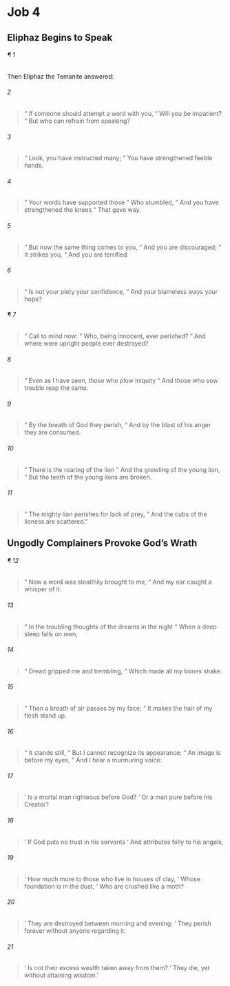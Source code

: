 # Job 4
## Eliphaz Begins to Speak
###### ¶ 1
Then Eliphaz the Temanite answered:
###### 2
>  “ If someone should attempt a word with you,
>  “ Will you be impatient?
>  “ But who can refrain from speaking?
###### 3
>  “ Look, you have instructed many;
>  “ You have strengthened feeble hands.
###### 4
>  “ Your words have supported those
>  “ Who stumbled,
>  “ And you have strengthened the knees
>  “ That gave way.
###### 5
>  “ But now the same thing comes to you,
>  “ And you are discouraged;
>  “ It strikes you,
>  “ And you are terrified.
###### 6
>  “ Is not your piety your confidence,
>  “ And your blameless ways your hope?
###### ¶ 7
>  “ Call to mind now:
>  “ Who, being innocent, ever perished?
>  “ And where were upright people ever destroyed?
###### 8
>  “ Even as I have seen, those who plow iniquity
>  “ And those who sow trouble reap the same.
###### 9
>  “ By the breath of God they perish,
>  “ And by the blast of his anger they are consumed.
###### 10
>  “ There is the roaring of the lion
>  “ And the growling of the young lion,
>  “ But the teeth of the young lions are broken.
###### 11
>  “ The mighty lion perishes for lack of prey,
>  “ And the cubs of the lioness are scattered.”
## Ungodly Complainers Provoke God’s Wrath
###### ¶ 12
>  “ Now a word was stealthily brought to me,
>  “ And my ear caught a whisper of it.
###### 13
>  “ In the troubling thoughts of the dreams in the night
>  “ When a deep sleep falls on men,
###### 14
>  “ Dread gripped me and trembling,
>  “ Which made all my bones shake.
###### 15
>  “ Then a breath of air passes by my face;
>  “ It makes the hair of my flesh stand up.
###### 16
>  “ It stands still,
>  “ But I cannot recognize its appearance;
>  “ An image is before my eyes,
>  “ And I hear a murmuring voice:
###### 17
>  ‘ Is a mortal man righteous before God?
>  ‘ Or a man pure before his Creator?
###### 18
>  ‘ If God puts no trust in his servants
>  ‘ And attributes folly to his angels,
###### 19
>  ‘ How much more to those who live in houses of clay,
>  ‘ Whose foundation is in the dust,
>  ‘ Who are crushed like a moth?
###### 20
>  ‘ They are destroyed between morning and evening;
>  ‘ They perish forever without anyone regarding it.
###### 21
>  ‘ Is not their excess wealth taken away from them?
>  ‘ They die, yet without attaining wisdom.’
